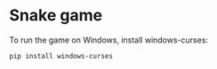 # Snake game

To run the game on Windows, install windows-curses:
```bash
pip install windows-curses
```
